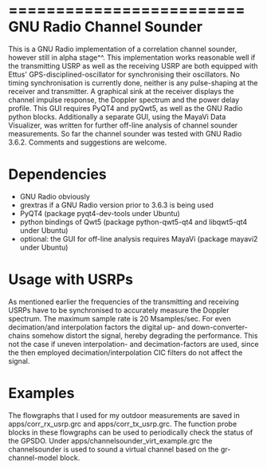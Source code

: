=========================
GNU Radio Channel Sounder
=========================

This is a GNU Radio implementation of a correlation channel sounder, however still in alpha stage^^. This implementation works reasonable well if the transmitting USRP as well as the receiving USRP are both equipped with Ettus' GPS-disciplined-oscillator for synchronising their oscillators. No timing synchronisation is currently done, neither is any pulse-shaping at the receiver and transmitter. A graphical sink at the receiver displays the channel impulse response, the Doppler spectrum and the power delay profile. This GUI requires PyQT4 and pyQwt5, as well as the GNU Radio python blocks. Additionally a separate GUI, using the MayaVi Data Visualizer, was written for further off-line analysis of channel sounder measurements. So far the channel sounder was tested with GNU Radio 3.6.2. Comments and suggestions are welcome.

Dependencies
============
* GNU Radio obviously
* grextras if a GNU Radio version prior to 3.6.3 is being used
* PyQT4 (package pyqt4-dev-tools under Ubuntu)
* python bindings of Qwt5 (package python-qwt5-qt4 and libqwt5-qt4 under Ubuntu)
* optional: the GUI for off-line analysis requires MayaVi (package mayavi2 under Ubuntu)

Usage with USRPs
================
As mentioned earlier the frequencies of the transmitting and receiving USRPs have to be synchronised to accurately measure the Doppler spectrum. The maximum sample rate is 20 Msamples/sec. For even decimation/and interpolation factors the digital up- and down-converter-chains somehow distort the signal, hereby degrading the performance. This not the case if uneven interpolation- and decimation-factors are used, since the then employed decimation/interpolation CIC filters do not affect the signal.

Examples
========
The flowgraphs that I used for my outdoor measurements are saved in apps/corr_rx_usrp.grc and apps/corr_tx_usrp.grc. The function probe blocks in these flowgraphs can be used to periodically check the status of the GPSDO. Under apps/channelsounder_virt_example.grc the channelsounder is used to sound a virtual channel based on the gr-channel-model block.
